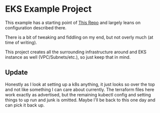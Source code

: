 # EKS Example Project

This example has a starting point of [This Repo](https://github.com/hashicorp/learn-terraform-provision-eks-cluster)
and largely leans on configuration described there. 

There is a bit of tweaking and fiddling on my end, but not overly much (at time of writing). 

This project creates all the surrounding infrastructure around and EKS instance as well (VPC/Subnets/etc.), 
so just keep that in mind. 

## Update
Honestly as I look at setting up a k8s anything, it just looks so over the top and not like something 
I can care about currently. The terraform files here work exactly as advertised, but the remaining
kubectl config and setting things to up run and junk is omitted. Maybe I'll be back to this one day and 
can pick it back up. 
